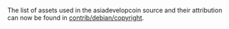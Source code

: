 The list of assets used in the asiadevelopcoin source and their attribution can now be found in [contrib/debian/copyright](../contrib/debian/copyright).
